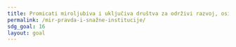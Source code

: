 ```yaml
---
title: Promicati miroljubiva i uključiva društva za održivi razvoj, osigurati pravdu za sve i izgraditi učinkovite, odgovorne i uključive institucije na svim razinama
permalink: /mir-pravda-i-snažne-institucije/
sdg_goal: 16
layout: goal
---
```


